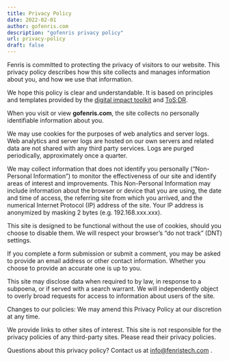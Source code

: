 ```yaml
---
title: Privacy Policy
date: 2022-02-01
author: gofenris.com
description: "gofenris privacy policy"
url: privacy-policy
draft: false
---
```

Fenris is committed to protecting the privacy of visitors to our website. This privacy policy describes how this site collects and manages information about you, and how we use that information. 

We hope this policy is clear and understandable. It is based on principles and templates provided by the [digital impact toolkit](https://digitalimpact.io/) and [ToS;DR](https://tosdr.org).

When you visit or view **gofenris.com**, the site collects no personally identifiable information about you.

We may use cookies for the purposes of web analytics and server logs. Web analytics and server logs are hosted on our own servers and related data are not shared with any third party services. Logs are purged periodically, approximately once a quarter.

We may collect information that does not identify you personally (“Non-Personal Information”) to monitor the effectiveness of our site and identify areas of interest and improvements. This Non-Personal Information may include information about the browser or device that you are using, the date and time of access, the referring site from which you arrived, and the numerical Internet Protocol (IP) address of the site. Your IP address is anonymized by masking 2 bytes (e.g. 192.168.xxx.xxx).

This site is designed to be functional without the use of cookies, should you choose to disable them. We will respect your browser’s “do not track” (DNT) settings.

If you complete a form submission or submit a comment, you may be asked to provide an email address or other contact information. Whether you choose to provide an accurate one is up to you.

This site may disclose data when required to by law, in response to a subpoena, or if served with a search warrant. We will independently object to overly broad requests for access to information about users of the site.

Changes to our policies: We may amend this Privacy Policy at our discretion at any time.

We provide links to other sites of interest. This site is not responsible for the privacy policies of any third-party sites. Please read their privacy policies.

Questions about this privacy policy? Contact us at info@fenristech.com . 
